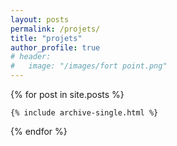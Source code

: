 ```yaml
---
layout: posts
permalink: /projets/
title: "projets"
author_profile: true
# header:
#   image: "/images/fort point.png"
---
```



{% for post in site.posts %}

    {% include archive-single.html %}

{% endfor %}